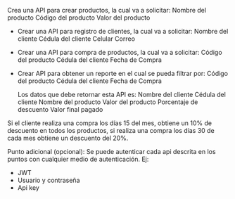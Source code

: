  Crea una API para crear productos, la cual va a solicitar:
  Nombre del producto
  Código del producto
  Valor del producto
 
* Crear una API para registro de clientes, la cual va a solicitar:
  Nombre del cliente
  Cédula del cliente
  Celular
  Correo
 
* Crear una API para compra de productos, la cual va a solicitar:
  Código del producto
  Cédula del cliente
  Fecha de Compra
 
* Crear API para obtener un reporte en el cual se pueda filtrar por:
  Código del producto
  Cédula del cliente
  Fecha de Compra
 
  Los datos que debe retornar esta API es:
  Nombre del cliente
  Cédula del cliente
  Nombre del producto
  Valor del producto
  Porcentaje de descuento
  Valor final pagado
 
 
Si el cliente realiza una compra los días 15 del mes, obtiene un 10% de descuento en todos los productos, si realiza una compra los días 30 de cada mes obtiene un descuento del 20%.

Punto adicional (opcional): Se puede autenticar cada api descrita en los puntos con cualquier medio de autenticación. Ej:

- JWT
- Usuario y contraseña
- Api key
